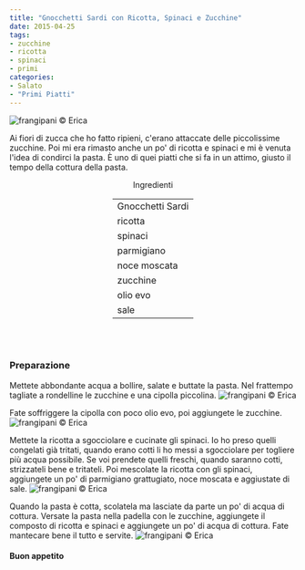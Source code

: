 ```yaml
---
title: "Gnocchetti Sardi con Ricotta, Spinaci e Zucchine"
date: 2015-04-25
tags:
- zucchine
- ricotta
- spinaci
- primi
categories:
- Salato
- "Primi Piatti"
---
```

![](header.jpg "frangipani © Erica")

Ai fiori di zucca che ho fatto ripieni, c'erano attaccate delle piccolissime zucchine. Poi mi era rimasto anche un po' di ricotta e spinaci e mi è venuta l'idea di condirci la pasta. È uno di quei piatti che si fa in un attimo, giusto il tempo della cottura della pasta.


<div id="wrapper" style="text-align: center">
  <div id="yourdiv" style="display: inline-block;">
    <div class="ingredients">
      <div class="ingredients-title">Ingredienti</div>
      <table>
        <tbody>
          <tr>
            <td>Gnocchetti Sardi</td>
          </tr>
          <tr>
            <td>ricotta</td>
          </tr>
          <tr>
            <td>spinaci</td>
          </tr>
          <tr>
            <td>parmigiano</td>
          </tr>
          <tr>
            <td>noce moscata</td>
          </tr>
          <tr>
            <td>zucchine</td>
          </tr>
          <tr>
            <td>olio evo</td>
          </tr>
          <tr>
            <td>sale</td>
          </tr>
        </tbody>
      </table>
      <br></br>
    </div>
  </div>
</div>

<h3>
  <font color="grey">
    <i class="fa fa-cogs"></i>
  </font> Preparazione
</h3>

Mettete abbondante acqua a bollire, salate e buttate la pasta. Nel frattempo tagliate a rondelline le zucchine e una cipolla piccolina. 
![](zucchine.jpg "frangipani © Erica")

Fate soffriggere la cipolla con poco olio evo, poi aggiungete le zucchine.
![](soffritto.jpg "frangipani © Erica")

Mettete la ricotta a sgocciolare e cucinate gli spinaci. Io ho preso quelli congelati già tritati, quando erano cotti li ho messi a sgocciolare per togliere più acqua possibile. Se voi prendete quelli freschi, quando saranno cotti, strizzateli bene e tritateli. Poi mescolate la ricotta con gli spinaci, aggiungete un po' di parmigiano grattugiato, noce moscata e aggiustate di sale.
![](ricottaspinaci.jpg "frangipani © Erica")

Quando la pasta è cotta, scolatela ma lasciate da parte un po' di acqua di cottura. Versate la pasta nella padella con le zucchine, aggiungete il composto di ricotta e spinaci e aggiungete un po' di acqua di cottura. Fate mantecare bene il tutto e servite.
![](risultato.jpg "frangipani © Erica")

<h4>Buon appetito
  <font color="red">
    <i class="fa fa-smile-o"></i>
  </font>
</h4>
